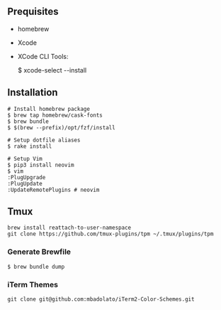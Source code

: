 ## Prequisites

* homebrew
* Xcode
* XCode CLI Tools:

    $ xcode-select --install

## Installation

    # Install homebrew package
    $ brew tap homebrew/cask-fonts
    $ brew bundle
    $ $(brew --prefix)/opt/fzf/install

    # Setup dotfile aliases
    $ rake install

    # Setup Vim
    $ pip3 install neovim
    $ vim
    :PlugUpgrade
    :PlugUpdate
    :UpdateRemotePlugins # neovim


## Tmux

    brew install reattach-to-user-namespace
    git clone https://github.com/tmux-plugins/tpm ~/.tmux/plugins/tpm

### Generate Brewfile

    $ brew bundle dump

### iTerm Themes

    git clone git@github.com:mbadolato/iTerm2-Color-Schemes.git
